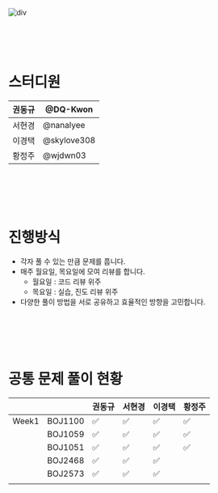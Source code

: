 
![div](https://capsule-render.vercel.app/api?type=Cylinder&color=auto&height=100&section=header&text=%20Algorithm%20Study%20Group%206&fontSize=40)
<br>
<br>
<br>
<br>
<br>


# 스터디원

| 권동규 | @DQ-Kwon |
| --- | --- |
| 서현경 | @nanalyee |
| 이경택 | @skylove308 |
| 황정주 | @wjdwn03 |
<br>
<br>
<br>
<br>

# 진행방식

- 각자 풀 수 있는 만큼 문제를 풉니다.
- 매주 월요일, 목요일에 모여 리뷰를 합니다.
    - 월요일 : 코드 리뷰 위주
    - 목요일 : 실습, 진도 리뷰 위주
- 다양한 풀이 방법을 서로 공유하고 효율적인 방향을 고민합니다.
<br>
<br>
<br>
<br>

# 공통 문제 풀이 현황

|  |  | 권동규 | 서현경 | 이경택 | 황정주 |
| --- | --- | --- | --- | --- | --- |
| Week1 | BOJ1100 | ✅ | ✅ | ✅ | ✅ |
|  | BOJ1059 | ✅ | ✅ | ✅ | ✅ |
|  | BOJ1051 | ✅ | ✅ | ✅ | ✅ |
|  | BOJ2468 | ✅ | ✅ | ✅ |  |
|  | BOJ2573 | ✅ | ✅ | ✅ |  |
|  |  |  |  |  |  |

<br>
<br>
<br>
<br>
